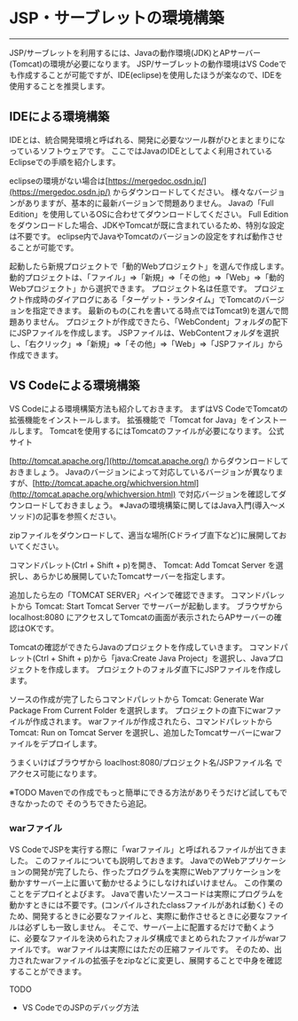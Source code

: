 # JSP・サーブレットの環境構築

---

JSP/サーブレットを利用するには、Javaの動作環境(JDK)とAPサーバー(Tomcat)の環境が必要になります。
JSP/サーブレットの動作環境はVS Codeでも作成することが可能ですが、IDE(eclipse)を使用したほうが楽なので、IDEを使用することを推奨します。

## IDEによる環境構築

IDEとは、統合開発環境と呼ばれる、開発に必要なツール群がひとまとまりになっているソフトウェアです。
ここではJavaのIDEとしてよく利用されているEclipseでの手順を紹介します。

eclipseの環境がない場合は[https://mergedoc.osdn.jp/](https://mergedoc.osdn.jp/)
からダウンロードしてください。
様々なバージョンがありますが、基本的に最新バージョンで問題ありません。
Javaの「Full Edition」を使用しているOSに合わせてダウンロードしてください。
Full Editionをダウンロードした場合、JDKやTomcatが既に含まれているため、特別な設定は不要です。
eclipse内でJavaやTomcatのバージョンの設定をすれば動作させることが可能です。

起動したら新規プロジェクトで「動的Webプロジェクト」を選んで作成します。
動的プロジェクトは、「ファイル」⇒「新規」⇒「その他」⇒「Web」⇒「動的Webプロジェクト」から選択できます。
プロジェクト名は任意です。
プロジェクト作成時のダイアログにある「ターゲット・ランタイム」でTomcatのバージョンを指定できます。
最新のもの(これを書いてる時点ではTomcat9)を選んで問題ありません。
プロジェクトが作成できたら、「WebCondent」フォルダの配下にJSPファイルを作成します。
JSPファイルは、WebContentフォルダを選択し、「右クリック」⇒「新規」⇒「その他」⇒「Web」⇒「JSPファイル」から作成できます。

## VS Codeによる環境構築

VS Codeによる環境構築方法も紹介しておきます。
まずはVS CodeでTomcatの拡張機能をインストールします。
拡張機能で「Tomcat for Java」をインストールします。
Tomcatを使用するにはTomcatのファイルが必要になります。
公式サイト

[http://tomcat.apache.org/](http://tomcat.apache.org/)
からダウンロードしておきましょう。
Javaのバージョンによって対応しているバージョンが異なりますが、[http://tomcat.apache.org/whichversion.html](http://tomcat.apache.org/whichversion.html)
で対応バージョンを確認してダウンロードしておきましょう。
※Javaの環境構築に関してはJava入門(導入～メソッド)の記事を参照ください。

zipファイルをダウンロードして、適当な場所(Cドライブ直下など)に展開しておいてください。

コマンドパレット(Ctrl + Shift + p)を開き、
Tomcat: Add Tomcat Server
を選択し、あらかじめ展開していたTomcatサーバーを指定します。

追加したら左の「TOMCAT SERVER」ペインで確認できます。
コマンドパレットから
Tomcat: Start Tomcat Server
でサーバーが起動します。
ブラウザから
localhost:8080
にアクセスしてTomcatの画面が表示されたらAPサーバーの確認はOKです。

Tomcatの確認ができたらJavaのプロジェクトを作成していきます。
コマンドパレット(Ctrl + Shift + p)から「java:Create Java Project」を選択し、Javaプロジェクトを作成します。
プロジェクトのフォルダ直下にJSPファイルを作成します。

ソースの作成が完了したらコマンドパレットから
Tomcat: Generate War Package From Current Folder
を選択します。
プロジェクトの直下にwarファイルが作成されます。
warファイルが作成されたら、コマンドパレットから
Tomcat: Run on Tomcat Server
を選択し、追加したTomcatサーバーにwarファイルをデプロイします。

うまくいけばブラウザから
loaclhost:8080/プロジェクト名/JSPファイル名
でアクセス可能になります。

※TODO
Mavenでの作成でもっと簡単にできる方法がありそうだけど試してもできなかったので
そのうちできたら追記。

### warファイル

VS CodeでJSPを実行する際に「warファイル」と呼ばれるファイルが出てきました。
このファイルについても説明しておきます。
JavaでのWebアプリケーションの開発が完了したら、作ったプログラムを実際にWebアプリケーションを動かすサーバー上に置いて動かせるようにしなければいけません。
この作業のことをデプロイとよびます。
Javaで書いたソースコードは実際にプログラムを動かすときには不要です。(コンパイルされたclassファイルがあれば動く)
そのため、開発するときに必要なファイルと、実際に動作させるときに必要なファイルは必ずしも一致しません。
そこで、サーバー上に配置するだけで動くように、必要なファイルを決められたフォルダ構成でまとめられたファイルがwarファイルです。
warファイルは実際にはただの圧縮ファイルです。
そのため、出力されたwarファイルの拡張子をzipなどに変更し、展開することで中身を確認することができます。

TODO

- VS CodeでのJSPのデバッグ方法
